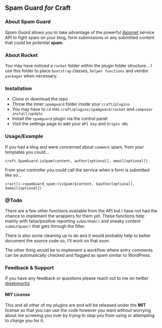 ## Spam Guard *for* Craft

### About Spam Guard
*Spam Guard* allows you to take advantage of the powerful [Akismet](http://akismet.com) service API to fight spam
on your blog, form submissions or any submitted content that could be potential **spam**.

### About Rocket
You may have noticed a `rocket` folder within the plugin folder structure...
I use this folder to place `bootstrap` classes, `helper functions` and vendor `packages` when necessary.

### Installation
- Clone or download the repo
- Throw the inner `spamguard` folder inside your `craft/plugins`
- You may have to `cd` into `craft/plugins/spamguard/rocket` and `composer install/update`
- Install the `spamguard` plugin via the control panel
- Visit the settings page to add your `API Key` and `Origin URL`

### Usage/Example
If you had a blog and were concerned about `comment` spam, from your templates you could...

	craft.SpamGuard.isSpam(content, author[optional], email[optional])

From your controller you could call the service when a form is submitted like so...

	cract()->spamGuard_spam->isSpam($content, $author[optional], $email[optional])

### @Todo
There are a few other functions available from the API but I have not had the chance to implement the wrappers for them yet.
These functions help mainly with false/positive reporting `submitHam()` and sneaky content  `submitSpam()` that gets through the filter.

There is also some cleaning up to do and it would probably help to better document the source code so, I'll work on that soon.

The other thing would be to implement a workflow where entry comments can be automatically checked and flagged as spam similar to WordPress.

### Feedback & Support
If you have any feedback or questions please reach out to me on twitter [@selvinortiz](http://twitter.com/selvinortiz)

#### MIT License
This and all other of my plugins are and will be released under the **MIT** license so that you can use the code however you want
without worrying about me screwing you over by trying to stop you from using or attempting to charge you for it.